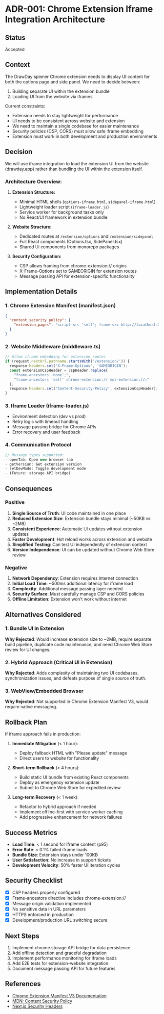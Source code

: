 # ADR-001: Chrome Extension Iframe Integration Architecture

## Status

Accepted

## Context

The DrawDay spinner Chrome extension needs to display UI content for both the options page and side panel. We need to decide between:

1. Building separate UI within the extension bundle
2. Loading UI from the website via iframes

Current constraints:

- Extension needs to stay lightweight for performance
- UI needs to be consistent across website and extension
- We need to maintain a single codebase for easier maintenance
- Security policies (CSP, CORS) must allow safe iframe embedding
- Extension must work in both development and production environments

## Decision

We will use iframe integration to load the extension UI from the website (drawday.app) rather than bundling the UI within the extension itself.

### Architecture Overview:

1. **Extension Structure:**
   - Minimal HTML shells (`options-iframe.html`, `sidepanel-iframe.html`)
   - Lightweight loader script (`iframe-loader.js`)
   - Service worker for background tasks only
   - No React/UI framework in extension bundle

2. **Website Structure:**
   - Dedicated routes at `/extension/options` and `/extension/sidepanel`
   - Full React components (Options.tsx, SidePanel.tsx)
   - Shared UI components from monorepo packages

3. **Security Configuration:**
   - CSP allows framing from chrome-extension:// origins
   - X-Frame-Options set to SAMEORIGIN for extension routes
   - Message passing API for extension-specific functionality

## Implementation Details

### 1. Chrome Extension Manifest (manifest.json)

```json
{
  "content_security_policy": {
    "extension_pages": "script-src 'self'; frame-src http://localhost:3000 https://www.drawday.app https://*.drawday.app;"
  }
}
```

### 2. Website Middleware (middleware.ts)

```typescript
// Allow iframe embedding for extension routes
if (request.nextUrl.pathname.startsWith('/extension/')) {
  response.headers.set('X-Frame-Options', 'SAMEORIGIN');
  const extensionCspHeader = cspHeader.replace(
    "frame-ancestors 'none';",
    "frame-ancestors 'self' chrome-extension:// moz-extension://;"
  );
  response.headers.set('Content-Security-Policy', extensionCspHeader);
}
```

### 3. Iframe Loader (iframe-loader.js)

- Environment detection (dev vs prod)
- Retry logic with timeout handling
- Message passing bridge for Chrome APIs
- Error recovery and user feedback

### 4. Communication Protocol

```javascript
// Message types supported:
- openTab: Open new browser tab
- getVersion: Get extension version
- setDevMode: Toggle development mode
- (Future: storage API bridge)
```

## Consequences

### Positive

1. **Single Source of Truth**: UI code maintained in one place
2. **Reduced Extension Size**: Extension bundle stays minimal (~50KB vs ~2MB)
3. **Consistent Experience**: Automatic UI updates without extension updates
4. **Faster Development**: Hot reload works across extension and website
5. **Simplified Testing**: Can test UI independently of extension context
6. **Version Independence**: UI can be updated without Chrome Web Store review

### Negative

1. **Network Dependency**: Extension requires internet connection
2. **Initial Load Time**: ~500ms additional latency for iframe load
3. **Complexity**: Additional message passing layer needed
4. **Security Surface**: Must carefully manage CSP and CORS policies
5. **Offline Limitation**: Extension won't work without internet

## Alternatives Considered

### 1. Bundle UI in Extension

**Why Rejected**: Would increase extension size to ~2MB, require separate build pipeline, duplicate code maintenance, and need Chrome Web Store review for UI changes.

### 2. Hybrid Approach (Critical UI in Extension)

**Why Rejected**: Adds complexity of maintaining two UI codebases, synchronization issues, and defeats purpose of single source of truth.

### 3. WebView/Embedded Browser

**Why Rejected**: Not supported in Chrome Extension Manifest V3, would require native messaging.

## Rollback Plan

If iframe approach fails in production:

1. **Immediate Mitigation** (< 1 hour):
   - Deploy fallback HTML with "Please update" message
   - Direct users to website for functionality

2. **Short-term Rollback** (< 4 hours):
   - Build static UI bundle from existing React components
   - Deploy as emergency extension update
   - Submit to Chrome Web Store for expedited review

3. **Long-term Recovery** (< 1 week):
   - Refactor to hybrid approach if needed
   - Implement offline-first with service worker caching
   - Add progressive enhancement for network failures

## Success Metrics

- **Load Time**: < 1 second for iframe content (p95)
- **Error Rate**: < 0.1% failed iframe loads
- **Bundle Size**: Extension stays under 100KB
- **User Satisfaction**: No increase in support tickets
- **Development Velocity**: 50% faster UI iteration cycles

## Security Checklist

- [x] CSP headers properly configured
- [x] Frame-ancestors directive includes chrome-extension://
- [x] Message origin validation implemented
- [x] No sensitive data in URL parameters
- [x] HTTPS enforced in production
- [x] Development/production URL switching secure

## Next Steps

1. Implement chrome.storage API bridge for data persistence
2. Add offline detection and graceful degradation
3. Implement performance monitoring for iframe loads
4. Add E2E tests for extension-website integration
5. Document message passing API for future features

## References

- [Chrome Extension Manifest V3 Documentation](https://developer.chrome.com/docs/extensions/mv3/)
- [MDN: Content Security Policy](https://developer.mozilla.org/en-US/docs/Web/HTTP/CSP)
- [Next.js Security Headers](https://nextjs.org/docs/advanced-features/security-headers)
